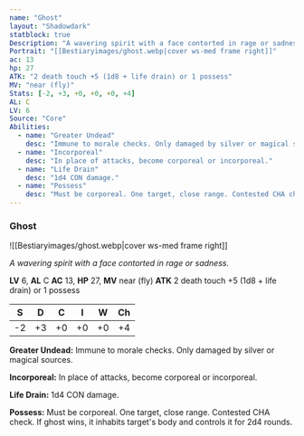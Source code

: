 ```yaml
---
name: "Ghost"
layout: "Shadowdark"
statblock: true
Description: "A wavering spirit with a face contorted in rage or sadness."
Portrait: "[[Bestiaryimages/ghost.webp|cover ws-med frame right]]"
ac: 13
hp: 27
ATK: "2 death touch +5 (1d8 + life drain) or 1 possess"
MV: "near (fly)"
Stats: [-2, +3, +0, +0, +0, +4]
AL: C
LV: 6
Source: "Core"
Abilities:
  - name: "Greater Undead"
    desc: "Immune to morale checks. Only damaged by silver or magical sources."
  - name: "Incorporeal"
    desc: "In place of attacks, become corporeal or incorporeal."
  - name: "Life Drain"
    desc: "1d4 CON damage."
  - name: "Possess"
    desc: "Must be corporeal. One target, close range. Contested CHA check. If ghost wins, it inhabits target's body and controls it for 2d4 rounds."
---
```


### Ghost

![[Bestiaryimages/ghost.webp|cover ws-med frame right]]

_A wavering spirit with a face contorted in rage or sadness._

**LV** 6, **AL** C
**AC** 13, **HP** 27, **MV** near (fly)
**ATK** 2 death touch +5 (1d8 + life drain) or 1 possess

|  S  |  D  |  C  |  I  |  W  |  Ch  |
|:---:|:---:|:---:|:---:|:---:|:----:|
| -2 | +3 | +0 | +0 | +0 | +4 |

**Greater Undead:** Immune to morale checks. Only damaged by silver or magical sources.

**Incorporeal:** In place of attacks, become corporeal or incorporeal.

**Life Drain:** 1d4 CON damage.

**Possess:** Must be corporeal. One target, close range. Contested CHA check. If ghost wins, it inhabits target's body and controls it for 2d4 rounds.

